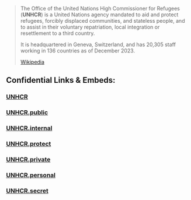 
> The Office of the United Nations High Commissioner for Refugees (**UNHCR**) 
> is a United Nations agency mandated 
> to aid and protect refugees, forcibly displaced communities, and stateless people, 
> and to assist in their voluntary repatriation, local integration or resettlement to a third country. 
> 
> It is headquartered in Geneva, Switzerland, 
> and has 20,305 staff working in 136 countries as of December 2023.
>
> [Wikipedia](https://en.wikipedia.org/wiki/United%20Nations%20High%20Commissioner%20for%20Refugees)


## Confidential Links & Embeds: 

### [UNHCR](/_Standards/UN(United_Nations)/UNHCR.md) 

### [UNHCR.public](/_public/UN(United_Nations)/UNHCR.public.md) 

### [UNHCR.internal](/_internal/UN(United_Nations)/UNHCR.internal.md) 

### [UNHCR.protect](/_protect/UN(United_Nations)/UNHCR.protect.md) 

### [UNHCR.private](/_private/UN(United_Nations)/UNHCR.private.md) 

### [UNHCR.personal](/_personal/UN(United_Nations)/UNHCR.personal.md) 

### [UNHCR.secret](/_secret/UN(United_Nations)/UNHCR.secret.md)

